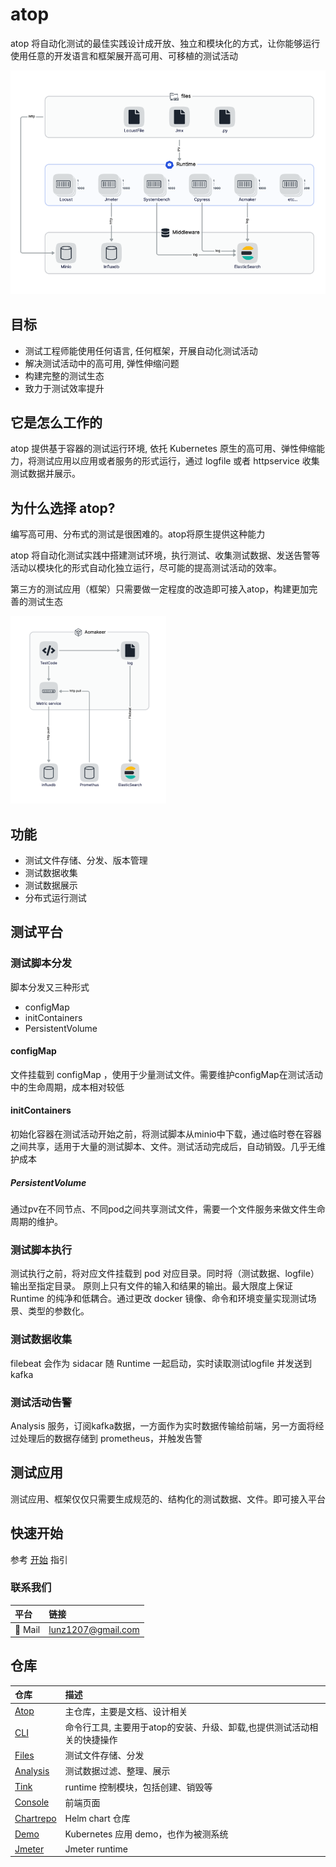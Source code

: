 # atop

atop 将自动化测试的最佳实践设计成开放、独立和模块化的方式，让你能够运行使用任意的开发语言和框架展开高可用、可移植的测试活动

![atop overview](./img/overview.png)

## 目标

- 测试工程师能使用任何语言, 任何框架，开展自动化测试活动
- 解决测试活动中的高可用, 弹性伸缩问题
- 构建完整的测试生态
- 致力于测试效率提升

## 它是怎么工作的

atop 提供基于容器的测试运行环境, 依托 Kubernetes 原生的高可用、弹性伸缩能力，将测试应用以应用或者服务的形式运行，通过 logfile 或者 httpservice 收集测试数据并展示。

## 为什么选择 atop?

编写高可用、分布式的测试是很困难的。atop将原生提供这种能力

atop 将自动化测试实践中搭建测试环境，执行测试、收集测试数据、发送告警等活动以模块化的形式自动化独立运行，尽可能的提高测试活动的效率。

第三方的测试应用（框架）只需要做一定程度的改造即可接入atop，构建更加完善的测试生态

![aomaker overview](./img/aomaker.png)

## 功能

- 测试文件存储、分发、版本管理
- 测试数据收集
- 测试数据展示
- 分布式运行测试

## 测试平台

### 测试脚本分发

脚本分发又三种形式

- configMap
- initContainers
- PersistentVolume

#### configMap

文件挂载到 configMap ，使用于少量测试文件。需要维护configMap在测试活动中的生命周期，成本相对较低

#### initContainers

初始化容器在测试活动开始之前，将测试脚本从minio中下载，通过临时卷在容器之间共享，适用于大量的测试脚本、文件。测试活动完成后，自动销毁。几乎无维护成本

##### PersistentVolume

通过pv在不同节点、不同pod之间共享测试文件，需要一个文件服务来做文件生命周期的维护。

### 测试脚本执行

测试执行之前，将对应文件挂载到 pod 对应目录。同时将（测试数据、logfile）输出至指定目录。
原则上只有文件的输入和结果的输出。最大限度上保证 Runtime 的纯净和低耦合。通过更改 docker 镜像、命令和环境变量实现测试场景、类型的参数化。

### 测试数据收集

filebeat 会作为 sidacar 随 Runtime 一起启动，实时读取测试logfile 并发送到kafka

### 测试活动告警

Analysis 服务，订阅kafka数据，一方面作为实时数据传输给前端，另一方面将经过处理后的数据存储到 prometheus，并触发告警

## 测试应用

测试应用、框架仅仅只需要生成规范的、结构化的测试数据、文件。即可接入平台

## 快速开始

参考 [开始](https://github.com/ante-involutum/cli/blob/main/README.md) 指引

### 联系我们

| 平台  | 链接        |
|:----------|:------------|
| 📧 Mail | lunz1207@gmail.com

## 仓库

| 仓库 | 描述 |
|:-----|:------------|
| [Atop](https://github.com/ante-involutum/atop) | 主仓库，主要是文档、设计相关
| [CLI](https://github.com/ante-involutum/cli) | 命令行工具, 主要用于atop的安装、升级、卸载,也提供测试活动相关的快捷操作
| [Files](https://github.com/ante-involutum/files) | 测试文件存储、分发
| [Analysis](https://github.com/ante-involutum/analysis) | 测试数据过滤、整理、展示
| [Tink](https://github.com/ante-involutum/tink) | runtime 控制模块，包括创建、销毁等
| [Console](https://github.com/ante-involutum/console) | 前端页面
| [Chartrepo](https://github.com/ante-involutum/chartrepo) | Helm chart 仓库
| [Demo](https://github.com/ante-involutum/demo) | Kubernetes 应用 demo，也作为被测系统
| [Jmeter](https://github.com/ante-involutum/jmeter) | Jmeter runtime
